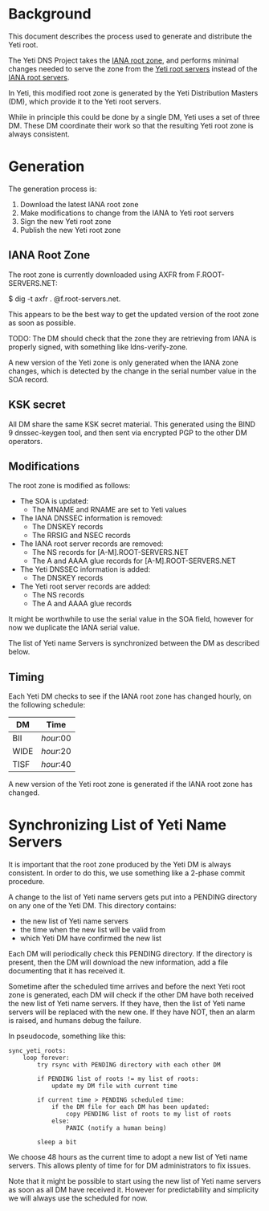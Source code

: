 Background
==========
This document describes the process used to generate and distribute
the Yeti root.

The Yeti DNS Project takes the [IANA root zone][1], and performs
minimal changes needed to serve the zone from the [Yeti root
servers][2] instead of the [IANA root servers][3].

In Yeti, this modified root zone is generated by the Yeti Distribution
Masters (DM), which provide it to the Yeti root servers.

While in principle this could be done by a single DM, Yeti uses a set
of three DM. These DM coordinate their work so that the resulting Yeti
root zone is always consistent.


Generation
==========
The generation process is:

1. Download the latest IANA root zone
2. Make modifications to change from the IANA to Yeti root servers
3. Sign the new Yeti root zone
4. Publish the new Yeti root zone

IANA Root Zone
--------------
The root zone is currently downloaded using AXFR from
F.ROOT-SERVERS.NET:

   $ dig -t axfr . @f.root-servers.net.

This appears to be the best way to get the updated version of the root
zone as soon as possible.

TODO: The DM should check that the zone they are retrieving from IANA
is properly signed, with something like ldns-verify-zone.

A new version of the Yeti zone is only generated when the IANA zone
changes, which is detected by the change in the serial number value in
the SOA record.

KSK secret
----------
All DM share the same KSK secret material. This generated using the
BIND 9 dnssec-keygen tool, and then sent via encrypted PGP to the
other DM operators.

Modifications
-------------
The root zone is modified as follows:

* The SOA is updated:
    * The MNAME and RNAME are set to Yeti values
* The IANA DNSSEC information is removed:
    * The DNSKEY records
    * The RRSIG and NSEC records
* The IANA root server records are removed:
    * The NS records for [A-M].ROOT-SERVERS.NET
    * The A and AAAA glue records for [A-M].ROOT-SERVERS.NET
* The Yeti DNSSEC information is added:
    * The DNSKEY records
* The Yeti root server records are added:
    * The NS records
    * The A and AAAA glue records

It might be worthwhile to use the serial value in the SOA field,
however for now we duplicate the IANA serial value.

The list of Yeti name Servers is synchronized between the DM as
described below.

Timing
------
Each Yeti DM checks to see if the IANA root zone has changed hourly,
on the following schedule:

| DM   | Time      |
|------|-----------|
| BII  | _hour_:00 |
| WIDE | _hour_:20 |
| TISF | _hour_:40 |

A new version of the Yeti root zone is generated if the IANA root zone
has changed.

Synchronizing List of Yeti Name Servers
=======================================
It is important that the root zone produced by the Yeti DM is always
consistent. In order to do this, we use something like a 2-phase
commit procedure.

A change to the list of Yeti name servers gets put into a PENDING
directory on any one of the Yeti DM. This directory contains:

* the new list of Yeti name servers
* the time when the new list will be valid from
* which Yeti DM have confirmed the new list

Each DM will periodically check this PENDING directory. If the
directory is present, then the DM will download the new information,
add a file documenting that it has received it.

Sometime after the scheduled time arrives and before the next Yeti
root zone is generated, each DM will check if the other DM have both
received the new list of Yeti name servers. If they have, then the
list of Yeti name servers will be replaced with the new one. If they
have NOT, then an alarm is raised, and humans debug the failure.

In pseudocode, something like this:

```
sync_yeti_roots:
    loop forever:
        try rsync with PENDING directory with each other DM

        if PENDING list of roots != my list of roots:
            update my DM file with current time

        if current time > PENDING scheduled time:
            if the DM file for each DM has been updated:
                copy PENDING list of roots to my list of roots
            else:
                PANIC (notify a human being)

        sleep a bit
```

We choose 48 hours as the current time to adopt a new list of Yeti
name servers. This allows plenty of time for for DM administrators to
fix issues.

Note that it might be possible to start using the new list of Yeti
name servers as soon as all DM have received it. However for
predictability and simplicity we will always use the scheduled for
now.

[1]: https://www.iana.org/domains/root
[2]: http://yeti-dns.org/operators.html
[3]: https://www.iana.org/domains/root/servers
